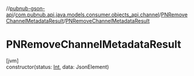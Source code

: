//[pubnub-gson-api](../../../index.md)/[com.pubnub.api.java.models.consumer.objects_api.channel](../index.md)/[PNRemoveChannelMetadataResult](index.md)/[PNRemoveChannelMetadataResult](-p-n-remove-channel-metadata-result.md)

# PNRemoveChannelMetadataResult

[jvm]\
constructor(status: [Int](https://kotlinlang.org/api/core/kotlin-stdlib/kotlin/-int/index.html), data: JsonElement)
